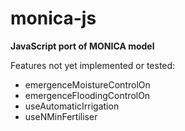 monica-js
=========

**JavaScript port of MONICA model**

Features not yet implemented or tested:

  - emergenceMoistureControlOn
  - emergenceFloodingControlOn
  - useAutomaticIrrigation
  - useNMinFertiliser
